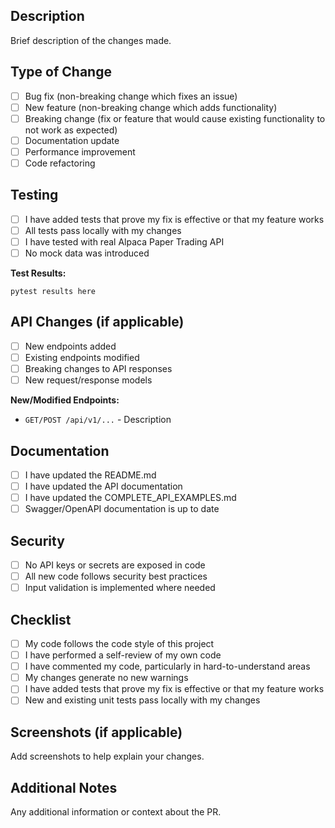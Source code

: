 ## Description
Brief description of the changes made.

## Type of Change
- [ ] Bug fix (non-breaking change which fixes an issue)
- [ ] New feature (non-breaking change which adds functionality)
- [ ] Breaking change (fix or feature that would cause existing functionality to not work as expected)
- [ ] Documentation update
- [ ] Performance improvement
- [ ] Code refactoring

## Testing
- [ ] I have added tests that prove my fix is effective or that my feature works
- [ ] All tests pass locally with my changes
- [ ] I have tested with real Alpaca Paper Trading API
- [ ] No mock data was introduced

**Test Results:**
```
pytest results here
```

## API Changes (if applicable)
- [ ] New endpoints added
- [ ] Existing endpoints modified
- [ ] Breaking changes to API responses
- [ ] New request/response models

**New/Modified Endpoints:**
- `GET/POST /api/v1/...` - Description

## Documentation
- [ ] I have updated the README.md
- [ ] I have updated the API documentation
- [ ] I have updated the COMPLETE_API_EXAMPLES.md
- [ ] Swagger/OpenAPI documentation is up to date

## Security
- [ ] No API keys or secrets are exposed in code
- [ ] All new code follows security best practices
- [ ] Input validation is implemented where needed

## Checklist
- [ ] My code follows the code style of this project
- [ ] I have performed a self-review of my own code
- [ ] I have commented my code, particularly in hard-to-understand areas
- [ ] My changes generate no new warnings
- [ ] I have added tests that prove my fix is effective or that my feature works
- [ ] New and existing unit tests pass locally with my changes

## Screenshots (if applicable)
Add screenshots to help explain your changes.

## Additional Notes
Any additional information or context about the PR.